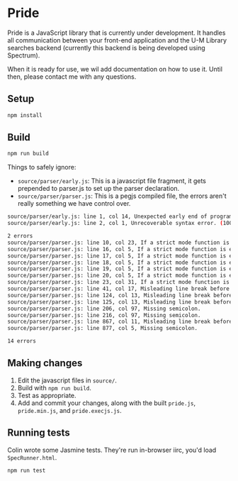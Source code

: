 # Pride
Pride is a JavaScript library that is currently under development. It handles all communication between your front-end application and the U-M Library searches backend (currently this backend is being developed using Spectrum).

When it is ready for use, we wil add documentation on how to use it. Until then, please contact me with any questions.

## Setup

```bash
npm install
```

## Build

```bash
npm run build
```

Things to safely ignore:

* `source/parser/early.js`: This is a javascript file fragment, it gets prepended to parser.js to set up the parser declaration.
* `source/parser/parser.js`: This is a pegjs compiled file, the errors aren't really something we have control over.

```bash
source/parser/early.js: line 1, col 14, Unexpected early end of program.
source/parser/early.js: line 2, col 1, Unrecoverable syntax error. (100% scanned).

2 errors
source/parser/parser.js: line 10, col 23, If a strict mode function is executed using function invocation, its 'this' value will be undefined.
source/parser/parser.js: line 16, col 5, If a strict mode function is executed using function invocation, its 'this' value will be undefined.
source/parser/parser.js: line 17, col 5, If a strict mode function is executed using function invocation, its 'this' value will be undefined.
source/parser/parser.js: line 18, col 5, If a strict mode function is executed using function invocation, its 'this' value will be undefined.
source/parser/parser.js: line 19, col 5, If a strict mode function is executed using function invocation, its 'this' value will be undefined.
source/parser/parser.js: line 20, col 5, If a strict mode function is executed using function invocation, its 'this' value will be undefined.
source/parser/parser.js: line 23, col 31, If a strict mode function is executed using function invocation, its 'this' value will be undefined.
source/parser/parser.js: line 41, col 17, Misleading line break before '?'; readers may interpret this as an expression boundary.
source/parser/parser.js: line 124, col 13, Misleading line break before '+'; readers may interpret this as an expression boundary.
source/parser/parser.js: line 125, col 13, Misleading line break before '+'; readers may interpret this as an expression boundary.
source/parser/parser.js: line 206, col 97, Missing semicolon.
source/parser/parser.js: line 216, col 97, Missing semicolon.
source/parser/parser.js: line 867, col 11, Misleading line break before '?'; readers may interpret this as an expression boundary.
source/parser/parser.js: line 877, col 5, Missing semicolon.

14 errors
```

## Making changes

1. Edit the javascript files in `source/`.
2. Build with `npm run build`.
3. Test as appropriate.
4. Add and commit your changes, along with the built `pride.js`, `pride.min.js`, and `pride.execjs.js`.

## Running tests

Colin wrote some Jasmine tests.  They're run in-browser iirc, you'd load `SpecRunner.html`.

```bash
npm run test
```
